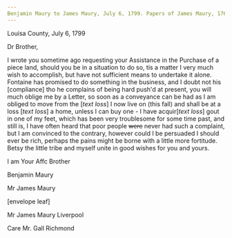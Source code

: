```yaml
---
Benjamin Maury to James Maury, July 6, 1799. Papers of James Maury, 1769-1917, Accession #3888 and #3888-a, Special Collections, University of Virginia Library, Charlottesville, Va. Imgs 67-
---
```


Louisa County, July 6, 1799

Dr Brother,

I wrote you sometime ago requesting your Assistance in the Purchase of a piece land, should you be in a situation to do so, tis a matter I very much wish to accomplish, but have not sufficient means to undertake it alone. Fontaine has promised to do something in the business, and I doubt not his [compliance] tho he complains of being hard push'd at present, you will much oblige me by a Letter, so soon as a conveyance can be had as I am obliged to move from the [*text loss*] I now live on (this fall) and shall be at a loss [*text loss*] a home, unless I can buy one - I have acquir[*text loss*] gout in one of my feet, which has been very troublesome for some time past, and still is, I have often heard that poor people ~~were~~ never had such a complaint, but I am convinced to the contrary, however could I be persuaded I should ever be rich, perhaps the pains might be borne with a little more fortitude. Betsy the little tribe and myself unite in good wishes for you and yours. 

I am Your Affc Brother

Benjamin Maury

Mr James Maury

[envelope leaf]

Mr James Maury Liverpool

Care Mr. Gall Richmond